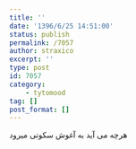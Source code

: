 ```yaml
---
title: ''
date: '1396/6/25 14:51:00'
status: publish
permalink: /7057
author: straxico
excerpt: ''
type: post
id: 7057
category:
    - tytomood
tag: []
post_format: []
---
```

هرچه می آید به آغوش سکوتی میرود